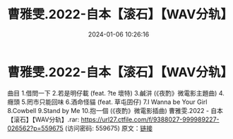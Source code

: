 ﻿---
title: 曹雅雯.2022-自本【滚石】【WAV分轨】
date: 2024-01-06 10:26:16
categories: WAV车载音乐、镜像
tags: 华语中文
---
# 曹雅雯.2022-自本【滚石】【WAV分轨】

曲目
1.借問一下
2.若是明仔載 (feat. ?te 壞特)
3.鹹汫 (《夜酌》微電影主題曲)
4.癮頭
5.罔市只能回味
6.酒命怪貓 (feat. 草屯囝仔)
7.I Wanna be Your Girl
8.Cowbell
9.Stand by Me
10.抱一個 (《夜酌》微電影插曲)
曹雅雯.2022 - 自本【滚石】【WAV分轨】.rar: https://url27.ctfile.com/f/9388027-999989227-026562?p=559675
(访问密码: 559675)
原文：[链接](https://blog.sina.com.cn/s/blog_1647c7e760103143o.html)